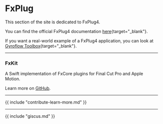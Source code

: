 # FxPlug

This section of the site is dedicated to FxPlug4.

You can find the official FxPlug4 documentation [here](https://developer.apple.com/documentation/professional_video_applications/fxplug){target="_blank"}.

If you want a real-world example of a FxPlug4 application, you can look at [Gyroflow Toolbox](https://github.com/latenitefilms/gyroflowtoolbox/){target="_blank"}.

---

### FxKit

A Swift implementation of FxCore plugins for Final Cut Pro and Apple Motion.

Learn more on [GitHub](https://github.com/jslinker/FxKit).

---

{{ include "contribute-learn-more.md" }}

---

{{ include "giscus.md" }}